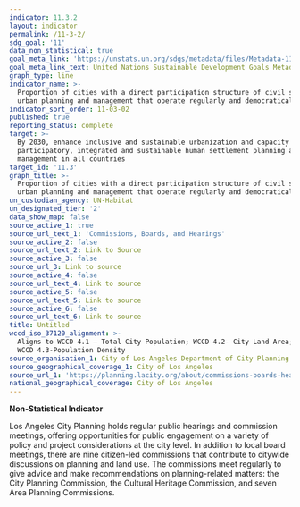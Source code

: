```yaml
---
indicator: 11.3.2
layout: indicator
permalink: /11-3-2/
sdg_goal: '11'
data_non_statistical: true
goal_meta_link: 'https://unstats.un.org/sdgs/metadata/files/Metadata-11-03-02.pdf'
goal_meta_link_text: United Nations Sustainable Development Goals Metadata (pdf 2066kB)
graph_type: line
indicator_name: >-
  Proportion of cities with a direct participation structure of civil society in
  urban planning and management that operate regularly and democratically
indicator_sort_order: 11-03-02
published: true
reporting_status: complete
target: >-
  By 2030, enhance inclusive and sustainable urbanization and capacity for
  participatory, integrated and sustainable human settlement planning and
  management in all countries
target_id: '11.3'
graph_title: >-
  Proportion of cities with a direct participation structure of civil society in
  urban planning and management that operate regularly and democratically
un_custodian_agency: UN-Habitat
un_designated_tier: '2'
data_show_map: false
source_active_1: true
source_url_text_1: 'Commissions, Boards, and Hearings'
source_active_2: false
source_url_text_2: Link to Source
source_active_3: false
source_url_3: Link to source
source_active_4: false
source_url_text_4: Link to source
source_active_5: false
source_url_text_5: Link to source
source_active_6: false
source_url_text_6: Link to source
title: Untitled
wccd_iso_37120_alignment: >-
  Aligns to WCCD 4.1 – Total City Population; WCCD 4.2- City Land Area; and 
  WCCD 4.3-Population Density
source_organisation_1: City of Los Angeles Department of City Planning
source_geographical_coverage_1: City of Los Angeles
source_url_1: 'https://planning.lacity.org/about/commissions-boards-hearings'
national_geographical_coverage: City of Los Angeles
---
```

**Non-Statistical Indicator**

Los Angeles City Planning holds regular public hearings and commission meetings, offering opportunities for public engagement on a variety of policy and project considerations at the city level. In addition to local board meetings, there are nine citizen-led commissions that contribute to citywide discussions on planning and land use. The commissions meet regularly to give advice and make recommendations on planning-related matters: the City Planning Commission, the Cultural Heritage Commission, and seven Area Planning Commissions.
